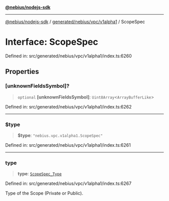 [**@nebius/nodejs-sdk**](../../../../../README.md)

---

[@nebius/nodejs-sdk](../../../../../README.md) / [generated/nebius/vpc/v1alpha1](../README.md) / ScopeSpec

# Interface: ScopeSpec

Defined in: src/generated/nebius/vpc/v1alpha1/index.ts:6260

## Properties

### \[unknownFieldsSymbol\]?

> `optional` **\[unknownFieldsSymbol\]**: `Uint8Array`\<`ArrayBufferLike`\>

Defined in: src/generated/nebius/vpc/v1alpha1/index.ts:6262

---

### $type

> **$type**: `"nebius.vpc.v1alpha1.ScopeSpec"`

Defined in: src/generated/nebius/vpc/v1alpha1/index.ts:6261

---

### type

> **type**: [`ScopeSpec_Type`](../type-aliases/ScopeSpec_Type.md)

Defined in: src/generated/nebius/vpc/v1alpha1/index.ts:6267

Type of the Scope (Private or Public).
